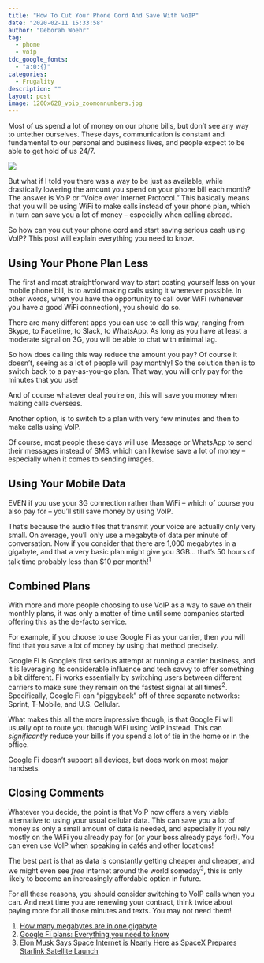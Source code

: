 ```yaml
---
title: "How To Cut Your Phone Cord And Save With VoIP"
date: "2020-02-11 15:33:58"
author: "Deborah Woehr"
tag:
  - phone
  - voip
tdc_google_fonts:
  - "a:0:{}"
categories:
  - Frugality
description: ""
layout: post
image: 1200x628_voip_zoomonnumbers.jpg
---
```


Most of us spend a lot of money on our phone bills, but don’t see any way to untether ourselves. These days, communication is constant and fundamental to our personal and business lives, and people expect to be able to get hold of us 24/7.

![](../uploads/2019/02/1200x628_voip_zoomonnumbers.jpg)

But what if I told you there was a way to be just as available, while drastically lowering the amount you spend on your phone bill each month? The answer is VoIP or “Voice over Internet Protocol.” This basically means that you will be using WiFi to make calls instead of your phone plan, which in turn can save you a lot of money – especially when calling abroad.

So how can you cut your phone cord and start saving serious cash using VoIP? This post will explain everything you need to know.

## Using Your Phone Plan Less

The first and most straightforward way to start costing yourself less on your mobile phone bill, is to avoid making calls using it whenever possible. In other words, when you have the opportunity to call over WiFi (whenever you have a good WiFi connection), you should do so.

There are many different apps you can use to call this way, ranging from Skype, to Facetime, to Slack, to WhatsApp. As long as you have at least a moderate signal on 3G, you will be able to chat with minimal lag.

So how does calling this way reduce the amount you pay? Of course it doesn’t, seeing as a lot of people will pay monthly! So the solution then is to switch back to a pay-as-you-go plan. That way, you will only pay for the minutes that you use!

And of course whatever deal you’re on, this will save you money when making calls overseas.

Another option, is to switch to a plan with very few minutes and then to make calls using VoIP.

Of course, most people these days will use iMessage or WhatsApp to send their messages instead of SMS, which can likewise save a lot of money – especially when it comes to sending images.

## Using Your Mobile Data

EVEN if you use your 3G connection rather than WiFi – which of course you also pay for – you’ll still save money by using VoIP.

That’s because the audio files that transmit your voice are actually only very small. On average, you’ll only use a megabyte of data per minute of conversation. Now if you consider that there are 1,000 megabytes in a gigabyte, and that a very basic plan might give you 3GB… that’s 50 hours of talk time probably less than $10 per month!<sup>1</sup>

## Combined Plans

With more and more people choosing to use VoIP as a way to save on their monthly plans, it was only a matter of time until some companies started offering this as the de-facto service.

For example, if you choose to use Google Fi as your carrier, then you will find that you save a lot of money by using that method precisely.

Google Fi is Google’s first serious attempt at running a carrier business, and it is leveraging its considerable influence and tech savvy to offer something a bit different. Fi works essentially by switching users between different carriers to make sure they remain on the fastest signal at all times<sup>2</sup>. Specifically, Google Fi can “piggyback” off of three separate networks: Sprint, T-Mobile, and U.S. Cellular.

What makes this all the more impressive though, is that Google Fi will usually opt to route you through WiFi using VoIP instead. This can _significantly_ reduce your bills if you spend a lot of tie in the home or in the office.

Google Fi doesn’t support all devices, but does work on most major handsets.

## Closing Comments

Whatever you decide, the point is that VoIP now offers a very viable alternative to using your usual cellular data. This can save you a lot of money as only a small amount of data is needed, and especially if you rely mostly on the WiFi you already pay for (or your boss already pays for!). You can even use VoIP when speaking in cafés and other locations!

The best part is that as data is constantly getting cheaper and cheaper, and we might even see _free_ internet around the world someday<sup>3</sup>, this is only likely to become an increasingly affordable option in future.

For all these reasons, you should consider switching to VoIP calls when you can. And next time you are renewing your contract, think twice about paying more for all those minutes and texts. You may not need them!

1. [How many megabytes are in one gigabyte](https://www.gbmb.org/blog/how-many-megabytes-are-in-one-gigabyte-38)
2. [Google Fi plans: Everything you need to know](https://www.androidauthority.com/google-project-fi-plans-855797/)
3. [Elon Musk Says Space Internet is Nearly Here as SpaceX Prepares Starlink Satellite Launch](https://www.independent.co.uk/life-style/gadgets-and-tech/news/spacex-launch-date-elon-musk-starlink-internet-satellite-a8911406.html)
